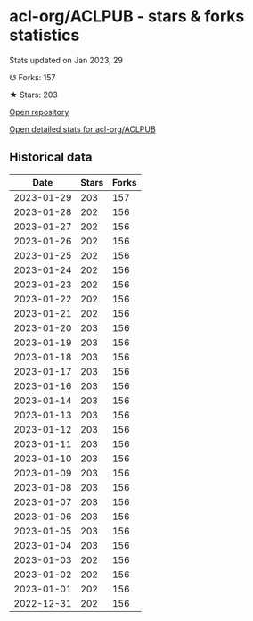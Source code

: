 # acl-org/ACLPUB - stars & forks statistics

Stats updated on Jan 2023, 29

☋ Forks: 157

★ Stars: 203

[Open repository](https://github.com/acl-org/ACLPUB)

[Open detailed stats for acl-org/ACLPUB](https://reviewgithub.com/rep/acl-org/ACLPUB)

## Historical data
| Date | Stars | Forks |
|------|-------|-------|
| 2023-01-29 | 203 | 157 | 
| 2023-01-28 | 202 | 156 | 
| 2023-01-27 | 202 | 156 | 
| 2023-01-26 | 202 | 156 | 
| 2023-01-25 | 202 | 156 | 
| 2023-01-24 | 202 | 156 | 
| 2023-01-23 | 202 | 156 | 
| 2023-01-22 | 202 | 156 | 
| 2023-01-21 | 202 | 156 | 
| 2023-01-20 | 203 | 156 | 
| 2023-01-19 | 203 | 156 | 
| 2023-01-18 | 203 | 156 | 
| 2023-01-17 | 203 | 156 | 
| 2023-01-16 | 203 | 156 | 
| 2023-01-14 | 203 | 156 | 
| 2023-01-13 | 203 | 156 | 
| 2023-01-12 | 203 | 156 | 
| 2023-01-11 | 203 | 156 | 
| 2023-01-10 | 203 | 156 | 
| 2023-01-09 | 203 | 156 | 
| 2023-01-08 | 203 | 156 | 
| 2023-01-07 | 203 | 156 | 
| 2023-01-06 | 203 | 156 | 
| 2023-01-05 | 203 | 156 | 
| 2023-01-04 | 203 | 156 | 
| 2023-01-03 | 202 | 156 | 
| 2023-01-02 | 202 | 156 | 
| 2023-01-01 | 202 | 156 | 
| 2022-12-31 | 202 | 156 | 

